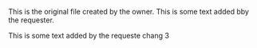 This is the original file created by the owner.
This is some text added bby the requester.

This is some text added by the requeste
chang 3
